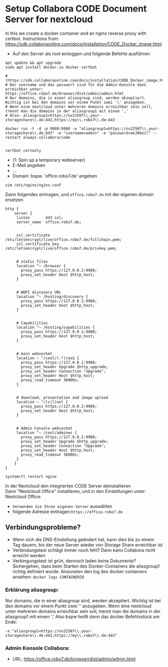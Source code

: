 # Setup Collabora CODE Document Server for nextcloud
In this we create a docker container and an nginx reverse proxy with certbot.
Instructions from: https://sdk.collaboraonline.com/docs/installation/CODE_Docker_image.html

- Auf den Server als root einloggen und folgende Befehle ausführen:

```
apt update && apt upgrade
sudo apt install docker.io docker certbot

# (https://sdk.collaboraonline.com/docs/installation/CODE_Docker_image.html)
# Der username und das passwort sind für die Admin-Konsole dann erreichbar unter: https://office.robo7.de/browser/dist/admin/admin.html
# Nur domains, die in einer aliasgroup sind, werden akzeptiert.  Wichtig ist bei den domains vor einem Punkt zwei '\' anzugeben.
# Wenn eine nextcloud unter mehreren domains erreichbar sein soll, trennt man die domains in der aliasgroup1 mit einem ','
# Also: aliasgroup1=https://nx22507\\.your-storageshare\\.de:443,https://my\\.robo7\\.de:443

docker run -t -d -p 9980:9980 -e "aliasgroup1=https://nx22507\\.your-storageshare\\.de:443" -e "username=admin" -e "password=eeJ0beil" --restart always collabora/code 


certbot certonly
```
- (1: Spin up a temporary webserver)
- E-Mail angeben
- ...
- Domain: bspw. 'office.robo7.de' angeben

`vim /etc/nginx/nginx.conf`

Dann folgendes eintragen, und `office.robo7.de` mit der eigenen domain ersetzen

```
http {
    server {
     listen       443 ssl;
     server_name  office.robo7.de;


     ssl_certificate /etc/letsencrypt/live/office.robo7.de/fullchain.pem;
     ssl_certificate_key /etc/letsencrypt/live/office.robo7.de/privkey.pem;


     # static files
     location ^~ /browser {
       proxy_pass https://127.0.0.1:9980;
       proxy_set_header Host $http_host;
     }


     # WOPI discovery URL
     location ^~ /hosting/discovery {
       proxy_pass https://127.0.0.1:9980;
       proxy_set_header Host $http_host;
     }


     # Capabilities
     location ^~ /hosting/capabilities {
       proxy_pass https://127.0.0.1:9980;
       proxy_set_header Host $http_host;
     }


     # main websocket
     location ~ ^/cool/(.*)/ws$ {
       proxy_pass https://127.0.0.1:9980;
       proxy_set_header Upgrade $http_upgrade;
       proxy_set_header Connection "Upgrade";
       proxy_set_header Host $http_host;
       proxy_read_timeout 36000s;
     }


     # download, presentation and image upload
     location ~ ^/(c|l)ool {
       proxy_pass https://127.0.0.1:9980;
       proxy_set_header Host $http_host;
     }


     # Admin Console websocket
     location ^~ /cool/adminws {
       proxy_pass https://127.0.0.1:9980;
       proxy_set_header Upgrade $http_upgrade;
       proxy_set_header Connection "Upgrade";
       proxy_set_header Host $http_host;
       proxy_read_timeout 36000s;
     }
    }
}
```

`systemctl restart nginx`



In der Nextcloud den integrierten CODE Server deinstallieren \
Dann "Nextcloud Office" installieren, und in den Einstellungen unter: Nextcloud Office:

- `Verwenden Sie Ihren eigenen Server` auswählen 
- folgende Adresse eintragen:`https://office.robo7.de`

## Verbindungsprobleme?
- Wenn sich die DNS-Einstellung geändert hat, kann dies bis zu einem Tag dauern, bis der neue Server wieder von Storage Share erreichbar ist
- Verbindungstest schlägt immer noch fehl? Dann kann Collabora nicht erreicht werden
- Verbingungstest ist grün, dennoch laden keine Dokumente? \
    Sichergehen, dass beim Starten des Docker-Containers die aliasgroup1 richtig definiert wurde. Ansonsten den log des docker containers ansehen: `docker logs CONTAINERID`

### Erklärung aliasgroup:
Nur domains, die in einer aliasgroup sind, werden akzeptiert.  Wichtig ist bei den domains vor einem Punkt zwei '\' anzugeben.
Wenn eine nextcloud unter mehreren domains erreichbar sein soll, trennt man die domains in der aliasgroup1 mit einem ','
Also bspw heißt dann das docker Befehlsstück am Ende: 
```
-e "aliasgroup1=https://nx22507\\.your-storageshare\\.de:443,https://my\\.robo7\\.de:443"
```

### Admin Konsole Collabora:
- URL: <https://office.robo7.de/browser/dist/admin/admin.html>
